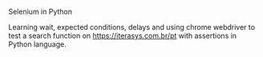 Selenium in Python

Learning wait, expected conditions, delays and using chrome webdriver to test a search function on https://iterasys.com.br/pt with assertions in Python language.
